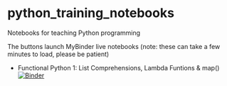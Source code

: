 
# python_training_notebooks

Notebooks for teaching Python programming

The buttons launch MyBinder live notebooks (note: these can take a few minutes to load, please be patient)

* Functional Python 1: List Comprehensions, Lambda Funtions & map()  [![Binder](https://mybinder.org/badge_logo.svg)](https://mybinder.org/v2/gh/amole-arup/python_training_notebooks/main?urlpath=lab/tree/notebooks/functional_python/Functional_Python_1.ipynb)





